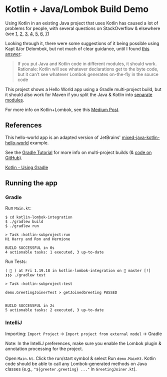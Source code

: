 Kotlin + Java/Lombok Build Demo
===============================

Using Kotlin in an existing Java project that uses Kotlin has caused a lot of problems for people, with several questions on StackOverflow & elsewhere (see [1](https://stackoverflow.com/questions/35517325/kotlin-doesnt-see-java-lombok-accessors),
[2](https://stackoverflow.com/questions/46027391/is-it-possible-to-use-lombok-with-kotlin), [3](https://stackoverflow.com/questions/44180267/configuring-kapt-to-process-lombok-annotations), [4](https://stackoverflow.com/questions/46950837/how-to-use-lombok-with-kapt3),
[5](https://github.com/rzwitserloot/lombok/issues/1416),
[6](https://github.com/rzwitserloot/lombok/issues/1169),
[7](https://discuss.kotlinlang.org/t/kotlin-java-lombok-interop/1442))

Looking through it, there were some suggestions of it being possible using Kapt &/or Delombok, but not much of clear guidance, until I found [this answer](https://discuss.kotlinlang.org/t/kotlin-java-lombok-interop/1442):
> If you put Java and Kotlin code in different modules, it should work. Rationale: Kotlin will see whatever declarations get to the byte code, but it can’t see whatever Lombok generates on-the-fly in the source code

This project shows a Hello World app using a Gradle multi-project build, but it should also work for Maven if you split the Java & Kotlin into [separate modules](https://github.com/rzwitserloot/lombok/issues/1169).

For more info on Kotlin+Lombok, see this [Medium Post](https://blog.usejournal.com/how-to-fuck-up-java-to-kotlin-migration-in-your-existing-android-app-325b57c9ddbb).

## References ##

This hello-world app is an adapted version of JetBrains' [mixed-java-kotlin-hello-world](https://github.com/JetBrains/kotlin-examples/tree/master/gradle/mixed-java-kotlin-hello-world) example.

See the [Gradle Tutorial](https://guides.gradle.org/creating-multi-project-builds/) for more info on multi-project builds (& [code on GitHub](https://github.com/gradle-guides/creating-multi-project-builds/tree/master/src/example)).

[Kotlin - Using Gradle](https://kotlinlang.org/docs/reference/using-gradle.html)

## Running the app ##

### Gradle ###

Run `Main.kt`:
```shell
$ cd kotlin-lombok-integration
$ ./gradlew build
$ ./gradlew run

> Task :kotlin-subproject:run
Hi Harry and Ron and Hermione

BUILD SUCCESSFUL in 0s
4 actionable tasks: 1 executed, 3 up-to-date
```

Run Tests:
```
(  ) at Fri 1.19.18 in kotlin-lombok-integration on  master [!]
❯❯❯ ./gradlew test

> Task :kotlin-subproject:test

demo.GreetingJoinerTest > getJoinedGreeting PASSED


BUILD SUCCESSFUL in 2s
5 actionable tasks: 2 executed, 3 up-to-date
```

### IntelliJ ###

Importing: `Import Project` -> `Import project from external model` -> Gradle

Note: In the IntelliJ preferences, make sure you enable the Lombok plugin & annotation processing for the project.

Open `Main.kt`. Click the run/start symbol & select Run `demo.MainKt`. Kotlin code should be able to call any Lombok-generated methods on Java classes (e.g., `"${greeter.greeting} ..."` in `GreetingJoiner.kt`). 

